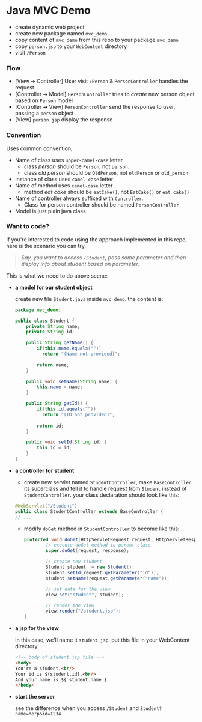 # Java MVC Demo

- create dynamic web project
- create new package named `mvc_demo`
- copy content of `mvc_demo` from this repo to your package `mvc_demo`
- copy `person.jsp` to your `WebContent` directory
- visit `/Person`

### Flow
- [View ➜ Controller] User visit `/Person` & `PersonController` handles the request 
- [Controller ➜ Model] `PersonController` tries to *create* new person object based on `Person` model 
- [Controller ➜ View] `PersonController` send the response to user, passing a `person` object
- [View] `person.jsp` display the response

### Convention
Uses common convention,

- Name of class uses `upper-camel-case` letter
  - class *person* should be `Person`, not `person`.
  - class *old person* should be `OldPerson`, not `oldPerson` or `old_person`
- Instance of class uses `camel-case` letter
- Name of method uses `camel-case` letter
  - method *eat cake* should be `eatCake()`, not `EatCake()` or `eat_cake()`
- Name of controller always suffixed with `Controller`. 
  - Class for person controller should be named `PersonController`
- Model is just plain java class

### Want to code?

If you're interested to code using the approach implemented in this repo, here is the scenario you can try.

>*Say, you want to access `/Student`, pass some parameter and then display info about student based on parameter.*

This is what we need to do above scene:

- **a model for our student object**

  create new file `Student.java` inside `mvc_demo`. the content is:

	```java
	package mvc_demo;

	public class Student {
		private String name;
		private String id;

		public String getName() {
	        if(this.name.equals(""))
	          return "(Name not provided)";
	          
			return name;
		}

		public void setName(String name) {
			this.name = name;
		}

		public String getId() {
	        if(this.id.equals(""))
	          return "(ID not provided)";
	          
			return id;
		}

		public void setId(String id) {
			this.id = id;
		}
	}
	```

- **a controller for student**
  - create new servlet named `StudentController`, make `BaseController` its superclass and tell it to handle request from `Student` instead of `StudentController`. your class declaration should look like this:
  ```java
  @WebServlet("/Student")
  public class StudentController extends BaseController {
  // ...
  ```
  - modify `doGet` method in `StudentController` to become like this:
	```java
	protected void doGet(HttpServletRequest request, HttpServletResponse response) throws ServletException, IOException {
      		// execute doGet method in parent class
      		super.doGet(request, response);
	
	      	// create new student
      		Student student  = new Student();
      		student.setId(request.getParameter("id"));
      		student.setName(request.getParameter("name"));
	
      		// set data for the view
      		view.set("student", student);
	
	      	// render the view
      		view.render("/student.jsp");
	}
	```

- **a jsp for the view**
  
  in this case, we'll name it `student.jsp`. put this file in your WebContent directory.

  ```html
  <!-- body of student.jsp file -->
  <body>
  You're a student.<br/>
  Your id is ${student.id},<br/>
  And your name is ${ student.name }
  </body>
  ```

- **start the server**

	see the difference when you access `/Student` and `Student?name=herp&id=1234`

